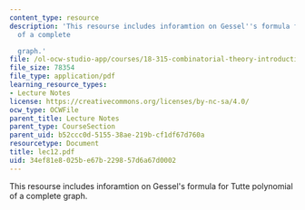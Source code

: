 ```yaml
---
content_type: resource
description: 'This resourse includes inforamtion on Gessel''s formula for Tutte polynomial
  of a complete

  graph.'
file: /ol-ocw-studio-app/courses/18-315-combinatorial-theory-introduction-to-graph-theory-extremal-and-enumerative-combinatorics-spring-2005/34ef81e8025be67b229857d6a67d0002_lec12.pdf
file_size: 78354
file_type: application/pdf
learning_resource_types:
- Lecture Notes
license: https://creativecommons.org/licenses/by-nc-sa/4.0/
ocw_type: OCWFile
parent_title: Lecture Notes
parent_type: CourseSection
parent_uid: b52ccc0d-5155-38ae-219b-cf1df67d760a
resourcetype: Document
title: lec12.pdf
uid: 34ef81e8-025b-e67b-2298-57d6a67d0002
---
```

This resourse includes inforamtion on Gessel's formula for Tutte polynomial of a complete
graph.